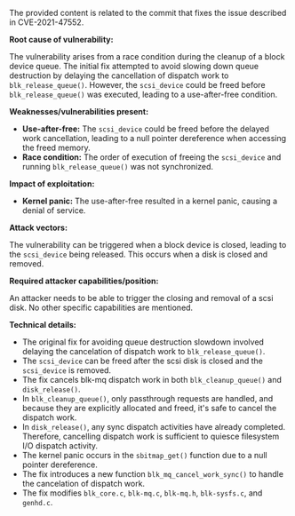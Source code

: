 The provided content is related to the commit that fixes the issue described in CVE-2021-47552.

**Root cause of vulnerability:**

The vulnerability arises from a race condition during the cleanup of a block device queue. The initial fix attempted to avoid slowing down queue destruction by delaying the cancellation of dispatch work to `blk_release_queue()`. However, the `scsi_device` could be freed before `blk_release_queue()` was executed, leading to a use-after-free condition.

**Weaknesses/vulnerabilities present:**

-   **Use-after-free:** The `scsi_device` could be freed before the delayed work cancellation, leading to a null pointer dereference when accessing the freed memory.
-   **Race condition:** The order of execution of freeing the `scsi_device` and running `blk_release_queue()` was not synchronized.

**Impact of exploitation:**

-   **Kernel panic:** The use-after-free resulted in a kernel panic, causing a denial of service.

**Attack vectors:**

The vulnerability can be triggered when a block device is closed, leading to the `scsi_device` being released.  This occurs when a disk is closed and removed.

**Required attacker capabilities/position:**

An attacker needs to be able to trigger the closing and removal of a scsi disk. No other specific capabilities are mentioned.

**Technical details:**

-   The original fix for avoiding queue destruction slowdown involved delaying the cancelation of dispatch work to `blk_release_queue()`.
-   The `scsi_device` can be freed after the scsi disk is closed and the `scsi_device` is removed.
-   The fix cancels blk-mq dispatch work in both `blk_cleanup_queue()` and `disk_release()`.
-   In `blk_cleanup_queue()`, only passthrough requests are handled, and because they are explicitly allocated and freed, it's safe to cancel the dispatch work.
-   In `disk_release()`, any sync dispatch activities have already completed. Therefore, cancelling dispatch work is sufficient to quiesce filesystem I/O dispatch activity.
-   The kernel panic occurs in the `sbitmap_get()` function due to a null pointer dereference.
-   The fix introduces a new function `blk_mq_cancel_work_sync()` to handle the cancelation of dispatch work.
-   The fix modifies `blk_core.c`, `blk-mq.c`, `blk-mq.h`, `blk-sysfs.c`, and `genhd.c`.